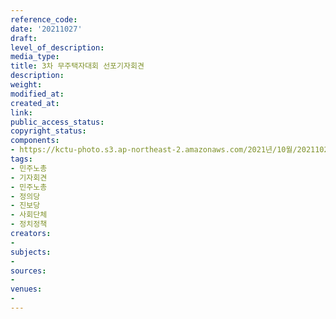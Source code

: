 ```yaml
---
reference_code: 
date: '20211027'
draft: 
level_of_description: 
media_type: 
title: 3차 무주택자대회 선포기자회견
description: 
weight: 
modified_at: 
created_at: 
link: 
public_access_status: 
copyright_status: 
components:
- https://kctu-photo.s3.ap-northeast-2.amazonaws.com/2021년/10월/20211027-3차+무주택자대회+선포기자회견_민주노총_기자회견_민주노총_정의당_진보당_사회단체_정치정책/_1D20087.jpg
tags:
- 민주노총
- 기자회견
- 민주노총
- 정의당
- 진보당
- 사회단체
- 정치정책
creators:
- 
subjects:
- 
sources:
- 
venues:
- 
---
```

